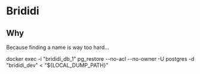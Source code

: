 # Brididi

## Why ##

Because finding a name is way too hard...


docker exec -i "brididi_db_1" pg_restore --no-acl --no-owner -U postgres -d "brididi_dev" < "${LOCAL_DUMP_PATH}"
